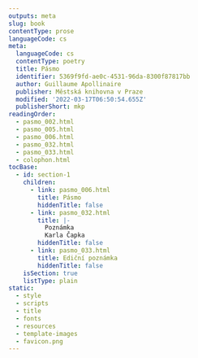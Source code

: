 ```yaml
---
outputs: meta
slug: book
contentType: prose
languageCode: cs
meta:
  languageCode: cs
  contentType: poetry
  title: Pásmo
  identifier: 5369f9fd-ae0c-4531-96da-8300f87817bb
  author: Guillaume Apollinaire
  publisher: Městská knihovna v Praze
  modified: '2022-03-17T06:50:54.655Z'
  publisherShort: mkp
readingOrder:
  - pasmo_002.html
  - pasmo_005.html
  - pasmo_006.html
  - pasmo_032.html
  - pasmo_033.html
  - colophon.html
tocBase:
  - id: section-1
    children:
      - link: pasmo_006.html
        title: Pásmo
        hiddenTitle: false
      - link: pasmo_032.html
        title: |-
          Poznámka
          Karla Čapka
        hiddenTitle: false
      - link: pasmo_033.html
        title: Ediční poznámka
        hiddenTitle: false
    isSection: true
    listType: plain
static:
  - style
  - scripts
  - title
  - fonts
  - resources
  - template-images
  - favicon.png
---
```

